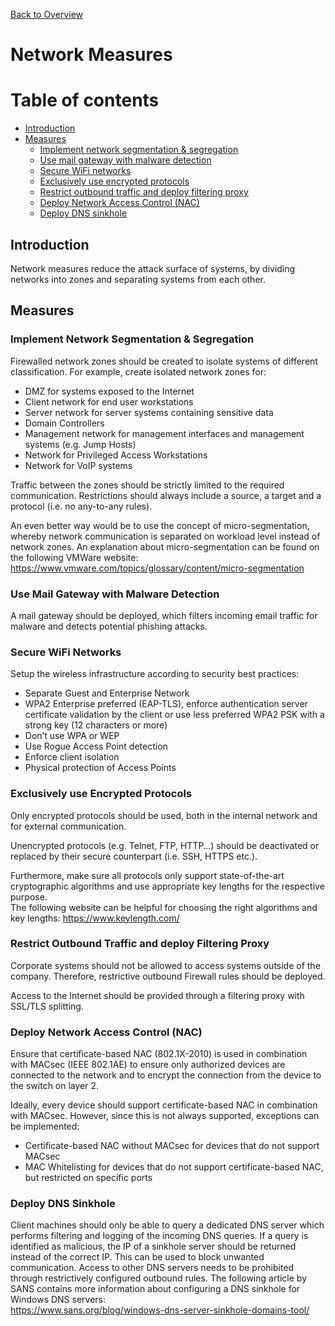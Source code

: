 [Back to Overview](README.md)
# Network Measures

# Table of contents
- [Introduction](#introduction)
- [Measures](#measures)
  * [Implement network segmentation & segregation](#implement-network-segmentation---segregation)
  * [Use mail gateway with malware detection](#use-mail-gateway-with-malware-detection)
  * [Secure WiFi networks](#secure-wifi-networks)
  * [Exclusively use encrypted protocols](#exclusively-use-encrypted-protocols)
  * [Restrict outbound traffic and deploy filtering proxy](#restrict-outbound-traffic-and-deploy-filtering-proxy)
  * [Deploy Network Access Control (NAC)](#deploy-network-access-control--nac-)
  * [Deploy DNS sinkhole](#deploy-dns-sinkhole)

<a name="introduction"></a>
## Introduction
Network measures reduce the attack surface of systems, by dividing networks into zones and separating systems from each other.

<a name="measures"></a>
## Measures

### Implement Network Segmentation & Segregation 
Firewalled network zones should be created to isolate systems of different classification. For example, create isolated network zones for:
- DMZ for systems exposed to the Internet
- Client network for end user workstations
- Server network for server systems containing sensitive data
- Domain Controllers
- Management network for management interfaces and management systems (e.g. Jump Hosts)
- Network for Privileged Access Workstations
- Network for VoIP systems

Traffic between the zones should be strictly limited to the required communication. Restrictions should always include a source, a target and a protocol (i.e. no any-to-any rules).

An even better way would be to use the concept of micro-segmentation, whereby network communication is separated on workload level instead of network zones.
An explanation about micro-segmentation can be found on the following VMWare website: https://www.vmware.com/topics/glossary/content/micro-segmentation

### Use Mail Gateway with Malware Detection 
A mail gateway should be deployed, which filters incoming email traffic for malware and detects potential phishing attacks.

### Secure WiFi Networks 
Setup the wireless infrastructure according to security best practices:
- Separate Guest and Enterprise Network
- WPA2 Enterprise preferred (EAP-TLS), enforce authentication server certificate validation by the client 
or use less preferred WPA2 PSK with a strong key (12 characters or more)
- Don’t use WPA or WEP
- Use Rogue Access Point detection
- Enforce client isolation
- Physical protection of Access Points

### Exclusively use Encrypted Protocols 
Only encrypted protocols should be used, both in the internal network and for external communication.

Unencrypted protocols (e.g. Telnet, FTP, HTTP…) should be deactivated or replaced by their secure counterpart (i.e. SSH, HTTPS etc.).

Furthermore, make sure all protocols only support state-of-the-art cryptographic algorithms and use appropriate key lengths for the respective purpose.   
The following website can be helpful for choosing the right algorithms and key lengths: https://www.keylength.com/

### Restrict Outbound Traffic and deploy Filtering Proxy 
Corporate systems should not be allowed to access systems outside of the company. Therefore, restrictive outbound Firewall rules should be deployed. 

Access to the Internet should be provided through a filtering proxy with SSL/TLS splitting.

### Deploy Network Access Control (NAC) 
Ensure that certificate-based NAC (802.1X-2010) is used in combination with MACsec (IEEE 802.1AE) to ensure only authorized devices are connected to the network and to encrypt the connection from the device to the switch on layer 2.

Ideally, every device should support certificate-based NAC in combination with MACsec. However, since this is not always supported, exceptions can be implemented:
- Certificate-based NAC without MACsec for devices that do not support MACsec
- MAC Whitelisting for devices that do not support certificate-based NAC, but restricted on specific ports

### Deploy DNS Sinkhole 
Client machines should only be able to query a dedicated DNS server which performs filtering and logging of the incoming DNS queries. If a query is identified as malicious, the IP of a sinkhole server should be returned instead of the correct IP. This can be used to block unwanted communication. Access to other DNS servers needs to be prohibited through restrictively configured outbound rules.
The following article by SANS contains more information about configuring a DNS sinkhole for Windows DNS servers:   
https://www.sans.org/blog/windows-dns-server-sinkhole-domains-tool/
